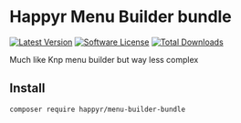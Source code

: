 # Happyr Menu Builder bundle

[![Latest Version](https://img.shields.io/github/release/Happyr/menu-builder-bundle.svg?style=flat-square)](https://github.com/Happyr/menu-builder-bundle/releases)
[![Software License](https://img.shields.io/badge/license-MIT-brightgreen.svg?style=flat-square)](LICENSE)
[![Total Downloads](https://img.shields.io/packagist/dt/happyr/menu-builder-bundle.svg?style=flat-square)](https://packagist.org/packages/happyr/menu-builder-bundle)

Much like Knp menu builder but way less complex

## Install

```
composer require happyr/menu-builder-bundle
```

